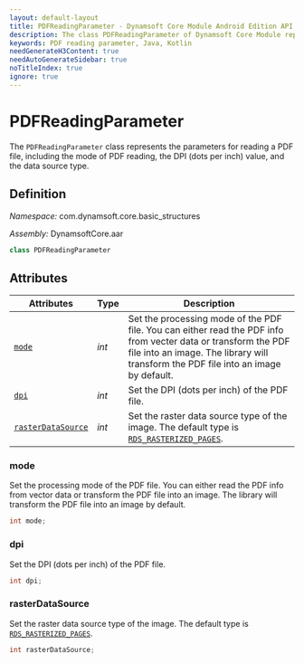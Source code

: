 ```yaml
---
layout: default-layout
title: PDFReadingParameter - Dynamsoft Core Module Android Edition API Reference
description: The class PDFReadingParameter of Dynamsoft Core Module represents the parameters for reading a PDF file, including the mode of PDF reading, the DPI (dots per inch) value, and the data source type.
keywords: PDF reading parameter, Java, Kotlin
needGenerateH3Content: true
needAutoGenerateSidebar: true
noTitleIndex: true
ignore: true
---
```


# PDFReadingParameter

The `PDFReadingParameter` class represents the parameters for reading a PDF file, including the mode of PDF reading, the DPI (dots per inch) value, and the data source type.

## Definition

*Namespace:* com.dynamsoft.core.basic_structures

*Assembly:* DynamsoftCore.aar

```java
class PDFReadingParameter
```

## Attributes

| Attributes | Type | Description |
| ---------- | ---- | ----------- |
| [`mode`](#mode) | *int* | Set the processing mode of the PDF file. You can either read the PDF info from vecter data or transform the PDF file into an image. The library will transform the PDF file into an image by default. |
| [`dpi`](#dpi) | *int* | Set the DPI (dots per inch) of the PDF file. |
| [`rasterDataSource`](#rasterdatasource) | *int* | Set the raster data source type of the image. The default type is [`RDS_RASTERIZED_PAGES`]({{site.enums}}core/raster-data-source.html). |

### mode

Set the processing mode of the PDF file. You can either read the PDF info from vector data or transform the PDF file into an image. The library will transform the PDF file into an image by default.

```java
int mode;
```

### dpi

Set the DPI (dots per inch) of the PDF file.

```java
int dpi;
```

### rasterDataSource

Set the raster data source type of the image. The default type is [`RDS_RASTERIZED_PAGES`]({{site.enums}}core/raster-data-source.html).

```java
int rasterDataSource;
```
